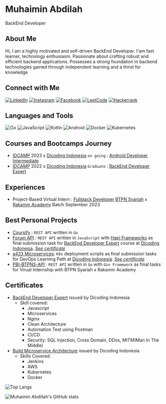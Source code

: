 # Muhaimin Abdilah
BackEnd Developer

## About Me
Hi, I am a highly motivated and self-driven BackEnd Developer. I'am fast learner, technology enthusiasm. Passionate about crafting robust and
efficient backend applications. Possesses a strong foundation in backend technologies gained through
independent learning and a thirst for knowledge

## Connect with Me
[![LinkedIn](https://img.shields.io/badge/linkedin-%230077B5.svg?style=for-the-badge&logo=linkedin&logoColor=white)](https://www.linkedin.com/in/muhaimin-a8/)
[![Instagram](https://img.shields.io/badge/Instagram-%23E4405F.svg?style=for-the-badge&logo=Instagram&logoColor=white)](https://www.instagram.com/muhaimin_a8/)
[![Facebook](https://img.shields.io/badge/Facebook-%231877F2.svg?style=for-the-badge&logo=Facebook&logoColor=white)](https://www.facebook.com/muhaimin.a8)
[![LeetCode](https://img.shields.io/badge/LeetCode-000000?style=for-the-badge&logo=LeetCode&logoColor=#d16c06)](https://leetcode.com/muhaimin-a8/)
[![Hackerrank](https://img.shields.io/badge/-Hackerrank-2EC866?style=for-the-badge&logo=HackerRank&logoColor=white)](https://www.hackerrank.com/profile/muhaimin_a8)

## Languages and Tools
![Go](https://img.shields.io/badge/go-%2300ADD8.svg?style=for-the-badge&logo=go&logoColor=white)
![JavaScript](https://img.shields.io/badge/javascript-%23323330.svg?style=for-the-badge&logo=javascript&logoColor=%23F7DF1E)
![Kotlin](https://img.shields.io/badge/kotlin-%237F52FF.svg?style=for-the-badge&logo=kotlin&logoColor=white)
![Android](https://img.shields.io/badge/Android-3DDC84?style=for-the-badge&logo=android&logoColor=white)
![Docker](https://img.shields.io/badge/docker-%230db7ed.svg?style=for-the-badge&logo=docker&logoColor=white)
![Kubernetes](https://img.shields.io/badge/kubernetes-%23326ce5.svg?style=for-the-badge&logo=kubernetes&logoColor=white)

## Courses and Bootcamps Journey
- [IDCAMP](https://idcamp.ioh.co.id/) 2023 x [Dicoding Indonesia](https://www.dicoding.com/) `on going` : [Android Developer Intermediate](https://www.dicoding.com/learningpaths/7)
- [IDCAMP](https://idcamp.ioh.co.id/) 2022 x [Dicoding Indonesia](https://www.dicoding.com/) `Graduate` : [BackEnd Developer Expert](https://www.dicoding.com/learningpaths/41)

## Experiences
- Project-Based Virtual Intern : [Fullstack Developer](https://www.rakamin.com/virtual-internship-experience/fullstack-development-btpn-syariah) [BTPN Syariah](https://www.btpnsyariah.com/) x [Rakamin Academy](https://www.rakamin.com/) Batch September 2023

## Best Personal Projects
- [Coursify](https://github.com/muhaimin-a8/coursify) : `REST API` written in `Go`
- [Forum API](https://github.com/muhaimin-a8/dicoding-submission-forum-api) : `REST API` written in `JavaScript` with [Hapi Frameworks](https://hapi.dev) as final submission task for [BackEnd Developer Expert](https://www.dicoding.com/academies/276) course at [Dicoding Indonesia](https://dicoding.com/). [<i>See certificate</i>](https://www.dicoding.com/certificates/N9ZO4N096ZG5)
- [a433 Microservices](https://github.com/muhaimin-a8/a433-microservices): `K8s` deployment scripts as final submission tasks for DevOps Learning Path at [Dicoding Indonesia](https://dicoding.com/). [<i>See certificate</i>](https://www.dicoding.com/certificates/ERZRGEKOQPYV)
- [PBI-BTPNS-API](https://github.com/muhaimin-a8/task-5-pbi-btpns-muhaimin) : `REST API` written in `Go` with `Gin Framework` as final tasks for Virual Internship with BTPN Syariah x Rakamin Academy

## Certificates
- [BackEnd Developer Expert](https://www.dicoding.com/certificates/N9ZO4N096ZG5) issued by Dicoding Indonesia
  - Skill covered:
    - Javascript
    - Microservices
    - Nginx
    - Clean Architecture
    - Automation Test using Postman
    - CI/CD
    - Security: SQL Injection, Cross Domain, DDos, MITM(Man In The Middle)
- [Build Microservice Architecture](https://www.dicoding.com/certificates/ERZRGEKOQPYV) issued by Dicoding Indonesia
  - Skills Covered:
    - Jenkins
    - AWS
    - Kubernetes
    - Docker

![Top Langs](https://github-readme-stats.vercel.app/api/top-langs/?username=muhaimin-a8&layout=compact&theme=tokyonight)

![Muhaimin Abdillah's GitHub stats](https://github-readme-stats.vercel.app/api?username=muhaimin-a8&show_icons=true&theme=tokyonight)
